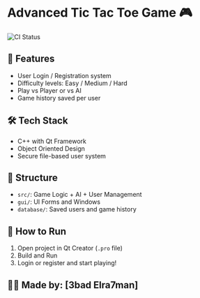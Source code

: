 # Advanced Tic Tac Toe Game 🎮

![CI Status](https://github.com/eltaweel1/advanced_tic_tac_toe/actions/workflows/build.yml/badge.svg)

## 🧠 Features
- User Login / Registration system
- Difficulty levels: Easy / Medium / Hard
- Play vs Player or vs AI
- Game history saved per user

## 🛠 Tech Stack
- C++ with Qt Framework
- Object Oriented Design
- Secure file-based user system

## 📁 Structure
- `src/`: Game Logic + AI + User Management
- `gui/`: UI Forms and Windows
- `database/`: Saved users and game history

## 🚀 How to Run
1. Open project in Qt Creator (`.pro` file)
2. Build and Run
3. Login or register and start playing!

## 👨‍💻 Made by: [3bad Elra7man]

